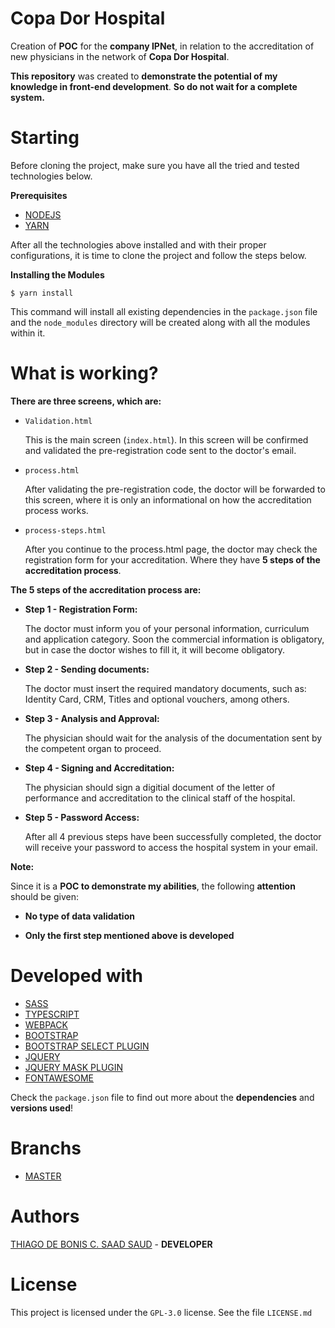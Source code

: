 # Copa Dor Hospital
Creation of **POC** for the **company IPNet**, in relation to the accreditation of new physicians in the network of **Copa Dor Hospital**.

**This repository** was created to **demonstrate the potential of my knowledge in front-end development**. **So do not wait for a complete system.**

# Starting
Before cloning the project, make sure you have all the tried and tested technologies below.

**Prerequisites**
- [NODEJS](https://nodejs.org/en/)
- [YARN](https://yarnpkg.com/pt-BR/)

After all the technologies above installed and with their proper configurations, it is time to clone the project and follow the steps below.

**Installing the Modules**
```
$ yarn install
```
This command will install all existing dependencies in the `package.json` file and the `node_modules` directory will be created along with all the modules within it.

# What is working?

**There are three screens, which are:**

- `Validation.html`

  This is the main screen (`index.html`). In this screen will be confirmed and validated the pre-registration code sent to the doctor's email.

- `process.html`

  After validating the pre-registration code, the doctor will be forwarded to this screen, where it is only an informational on how the accreditation process works.

- `process-steps.html`

  After you continue to the process.html page, the doctor may check the registration form for your accreditation. Where they have **5 steps of the accreditation process**.

**The 5 steps of the accreditation process are:**

- **Step 1 - Registration Form:**
 
   The doctor must inform you of your personal information, curriculum and application category. Soon the commercial information is obligatory, but in case the doctor wishes to fill it, it will become obligatory.

- **Step 2 - Sending documents:**

  The doctor must insert the required mandatory documents, such as: Identity Card, CRM, Titles and optional vouchers, among others.

- **Step 3 - Analysis and Approval:**

  The physician should wait for the analysis of the documentation sent by the competent organ to proceed.

- **Step 4 - Signing and Accreditation:**

  The physician should sign a digitial document of the letter of performance and accreditation to the clinical staff of the hospital.

- **Step 5 - Password Access:**

  After all 4 previous steps have been successfully completed, the doctor will receive your password to access the hospital system in your email.

**Note:** 

Since it is a **POC to demonstrate my abilities**, the following **attention** should be given:

- **No type of data validation**

- **Only the first step mentioned above is developed**

# Developed with
- [SASS](https://sass-lang.com/)
- [TYPESCRIPT](https://www.typescriptlang.org/)
- [WEBPACK](https://webpack.js.org/)
- [BOOTSTRAP](https://getbootstrap.com/)
- [BOOTSTRAP SELECT PLUGIN](https://developer.snapappointments.com/bootstrap-select/)
- [JQUERY](https://jquery.com/)
- [JQUERY MASK PLUGIN](https://igorescobar.github.io/jQuery-Mask-Plugin/)
- [FONTAWESOME](https://fontawesome.com/start)

Check the `package.json` file to find out more about the **dependencies** and **versions used**!

# Branchs
- [MASTER](https://github.com/ipnet-growth-partner/copa-dOr-hospital-accreditation/tree/master)

# Authors
[THIAGO DE BONIS C. SAAD SAUD](https://www.linkedin.com/in/thiagodebonisoficial/) - **DEVELOPER**

# License
This project is licensed under the `GPL-3.0` license. See the file `LICENSE.md`

